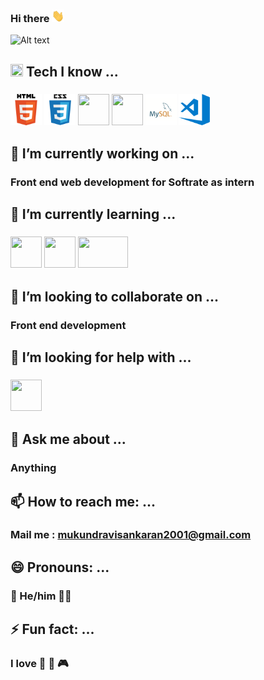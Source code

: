 ### Hi there <img src="https://raw.githubusercontent.com/ABSphreak/ABSphreak/master/gifs/Hi.gif" width="20" height=20>
![Alt text](https://spotify-recently-played-readme.vercel.app/api?user=31yiv3ktfb27csf3322hc7w77ugy)
## <img src="https://cdn-0.emojis.wiki/emoji-pics/google/nerd-face-google.png" width="20" height="20"> Tech I know ...
   ### <img src="https://raw.githubusercontent.com/github/explore/80688e429a7d4ef2fca1e82350fe8e3517d3494d/topics/html/html.png" width="50" height="50"> <img src="https://raw.githubusercontent.com/github/explore/80688e429a7d4ef2fca1e82350fe8e3517d3494d/topics/css/css.png" width="50" height="50"> <img src="https://raw.githubusercontent.com/rahul-jha98/github_readme_icons/main/language_and_tools/square/python/python.svg" width="50" height="50"> <img src="https://raw.githubusercontent.com/rahul-jha98/github_readme_icons/main/language_and_tools/square/java/java.svg" width="50" height="50"> <img src="https://raw.githubusercontent.com/github/explore/80688e429a7d4ef2fca1e82350fe8e3517d3494d/topics/mysql/mysql.png" width="50" height="50"> <img src="https://raw.githubusercontent.com/github/explore/80688e429a7d4ef2fca1e82350fe8e3517d3494d/topics/visual-studio-code/visual-studio-code.png" width="50" height="50">

## 🔭 I’m currently working on ...
   ### Front end web development for Softrate as intern
   
   
## 🌱 I’m currently learning ...
   ### <img src="https://user-images.githubusercontent.com/61533356/115218330-13eb1480-a124-11eb-8cc3-a054134740a3.png" width="50" height="50">  <img src="https://raw.githubusercontent.com/rexxars/react-hexagon/HEAD/logo/react-hexagon.png" width="50" height="50">  <img src="https://doc.octoperf.com/monitoring/create-connection/mongodb/img/mongodb-logo.png" width="80" height="50">
   

## 👯 I’m looking to collaborate on ...
   ### Front end development

## 🤔 I’m looking for help with ...
   ### <img src="https://user-images.githubusercontent.com/61533356/115218330-13eb1480-a124-11eb-8cc3-a054134740a3.png" width="50" height="50">

## 💬 Ask me about ...
   ### Anything

## 📫 How to reach me: ...
   ### Mail me : <a href="mailto:mukundravisankaran2001@gmail.com" target="_blank">mukundravisankaran2001@gmail.com</a>

## 😄 Pronouns: ...
   ### 👦 He/him 👨‍💻

## ⚡ Fun fact: ...
   ### I love 🍕 🍔 🎮
